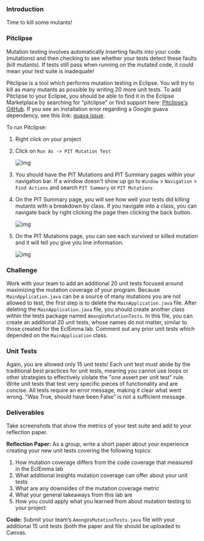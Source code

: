 ### Introduction

Time to kill some mutants!

### Pitclipse

Mutation testing involves automatically inserting faults into your code (mutations) and then checking to see whether your tests detect these faults (kill mutants). If tests still pass when running on the mutated code, it could mean your test suite is inadequate!

Pitclipse is a tool which performs mutation testing in Eclipse. You will try to kill as many mutants as possible by writing 20 more unit tests. To add Pitclipse to your Eclipse, you should be able to find it in the Eclipse Marketplace by searching for "pitclipse" or find support here: [Pitclipse's GitHub](https://github.com/pitest/pitclipse). If you see an installation error regarding a Google guava dependency, see this link: [guava issue](https://github.com/pitest/pitclipse/issues/189).

To run Pitclipse:

1. Right click on your project

2. Click on `Run As -> PIT Mutation Test`

   ![img](https://lh6.googleusercontent.com/wF_-dQu7oIQZoNSl_mH92OUMORPU9vAuOGe7W30nkt1EjzVjujiXZ32UQCJH1_avsS0SisMNYzRPyolsIJd4JbMoMm0HNOY6iSwLz7rwURWylqGv_RIVEuCiq3kx0zuR1-uwzAr9)

3. You should have the PIT Mutations and PIT Summary pages within your navigation bar. If a window doesn't show up go to `Window` > `Navigation` > `Find Actions` and search `PIT Summary` or `PIT Mutations`

4. On the PIT Summary page, you will see how well your tests did killing mutants with a breakdown by class. If you navigate into a class, you can navigate back by right clicking the page then clicking the back button.

   ![img](https://lh4.googleusercontent.com/26uT8sHrzvPVWnNvbWAfaaOmT2DcXACG2H50mmYFsmaoyBl-4k_iYxlvcrr3Y3c7-0Vaj_bxAk3vsNI8X1-artAVCvzGnbqTL19noVYC85o2yKR6vu48rUTHesbaU9tyttN_U0e-)

5. On the PIT Mutations page, you can see each survived or killed mutation and it will tell you give you line information.

   ![img](https://lh4.googleusercontent.com/IAurC9wjryJJAk4Fztt8Q-BQc6q23Bs6dfQ4V-tY5t5sALmxWptpdervB04DoNPFAVPpVvns8jHHC3YjhB4QIQY9moPEsZm6e8WnXNPn-I8fTXi7TQaxjVgfl3jNwk9UCd4xpVb0)

### Challenge 

Work with your team to add an additional 20 unit tests focused around maximizing the mutation coverage of your program. Because `MainApplication.java` can be a source of many mutations you are not allowed to test, the first step is to delete the `MainApplication.java` file. After deleting the `MainApplication.java` file, you should create another class within the tests package named `AmongUsMutationTests`. In this file, you can create an additional 20 unit tests, whose names do not matter, similar to those created for the EclEmma lab. Comment out any prior unit tests which depended on the `MainApplication` class.

### Unit Tests

Again, you are allowed only 15 unit tests! Each unit test must abide by the traditional best practices for unit tests, meaning you cannot use loops or other strategies to effectively violate the "one assert per unit test" rule. Write unit tests that test very specific pieces of functionality and are concise. All tests require an error message, making it clear what went wrong. “Was True, should have been False” is not a sufficient message.

### Deliverables
Take screenshots that show the metrics of your test suite and add to your reflection paper.

**Reflection Paper:** As a group, write a short paper about your experience creating your new unit tests covering the following topics:

1. How mutation coverage differs from the code coverage that measured in the EclEmma lab
2. What additional insights mutation coverage can offer about your unit tests
3. What are any downsides of the mutation coverage metric
4. What your general takeaways from this lab are
5. How you could apply what you learned from about mutation testing to your project

**Code:** Submit your team’s `AmongUsMutationTests.java` file with your additional 15 unit tests (both the paper and file should be uploaded to Canvas.
